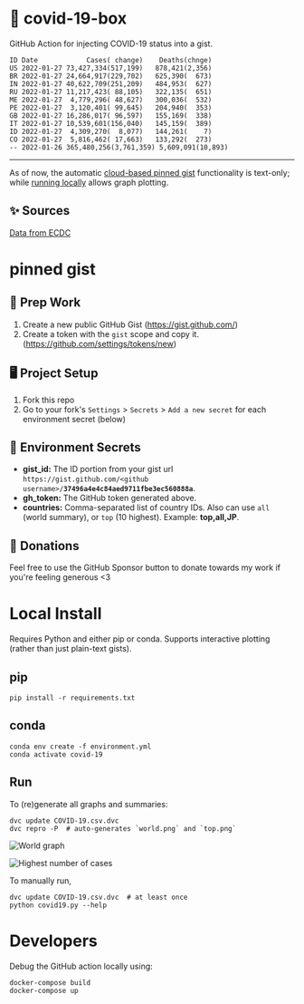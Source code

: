 # 🏥 covid-19-box

GitHub Action for injecting COVID-19 status into a gist.

```
ID Date            Cases( change)    Deaths(chnge)
US 2022-01-27 73,427,334(517,199)   878,421(2,356)
BR 2022-01-27 24,664,917(229,702)   625,390(  673)
IN 2022-01-27 40,622,709(251,209)   484,953(  627)
RU 2022-01-27 11,217,423( 88,105)   322,135(  651)
ME 2022-01-27  4,779,296( 48,627)   300,036(  532)
PE 2022-01-27  3,120,401( 99,645)   204,940(  353)
GB 2022-01-27 16,286,017( 96,597)   155,169(  338)
IT 2022-01-27 10,539,601(156,040)   145,159(  389)
ID 2022-01-27  4,309,270(  8,077)   144,261(    7)
CO 2022-01-27  5,816,462( 17,663)   133,292(  273)
-- 2022-01-26 365,480,256(3,761,359) 5,609,091(10,893)
```

---

As of now, the automatic [cloud-based pinned gist](#pinned-gist) functionality is text-only;
while [running locally](#local-install) allows graph plotting.

## ✨ Sources

[Data from ECDC](https://www.ecdc.europa.eu/en/publications-data/download-todays-data-geographic-distribution-covid-19-cases-worldwide)

# pinned gist

## 🎒 Prep Work
1. Create a new public GitHub Gist (https://gist.github.com/)
1. Create a token with the `gist` scope and copy it. (https://github.com/settings/tokens/new)

## 🖥 Project Setup
1. Fork this repo
1. Go to your fork's `Settings` > `Secrets` > `Add a new secret` for each environment secret (below)

## 🤫 Environment Secrets
- **gist_id:** The ID portion from your gist url `https://gist.github.com/<github username>/`**`37496a4e4c84aed9711fbe3ec560888a`**.
- **gh_token:** The GitHub token generated above.
- **countries:** Comma-separated list of country IDs. Also can use `all` (world summary), or `top` (10 highest). Example: **top,all,JP**.

## 💸 Donations

Feel free to use the GitHub Sponsor button to donate towards my work if you're feeling generous <3

# Local Install

Requires Python and either pip or conda. Supports interactive plotting (rather than just plain-text gists).

## pip

```
pip install -r requirements.txt
```

## conda

```
conda env create -f environment.yml
conda activate covid-19
```

## Run

To (re)generate all graphs and summaries:

```
dvc update COVID-19.csv.dvc
dvc repro -P  # auto-generates `world.png` and `top.png`
```

![World graph](world.png)

![Highest number of cases](top.png)

To manually run,

```
dvc update COVID-19.csv.dvc  # at least once
python covid19.py --help
```

# Developers

Debug the GitHub action locally using:

```
docker-compose build
docker-compose up
```

